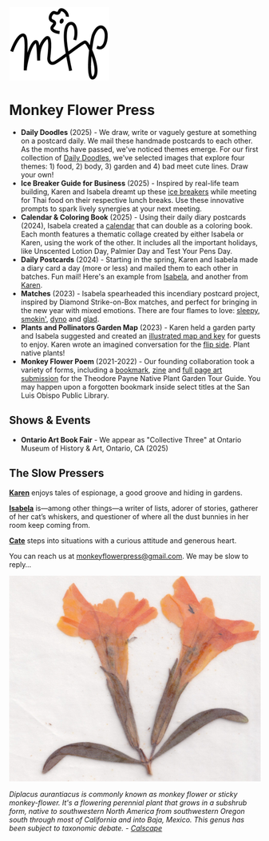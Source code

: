 ![mfp-logo-black.png](mfp-small-logo.png)

# Monkey Flower Press

- **Daily Doodles** (2025) - We draw, write or vaguely gesture at something on a postcard daily. We mail these handmade postcards to each other. As the months have passed, we've noticed themes emerge. For our first collection of [Daily Doodles](DailyDoodles.JPG), we've selected images that explore four themes: 1) food, 2) body, 3) garden and 4) bad meet cute lines. Draw your own!
- **Ice Breaker Guide for Business** (2025) - Inspired by real-life team building, Karen and Isabela dreamt up these [ice breakers](IcyBs.JPG) while meeting for Thai food on their respective lunch breaks. Use these innovative prompts to spark lively synergies at your next meeting.
- **Calendar & Coloring Book** (2025) - Using their daily diary postcards (2024), Isabela created a [calendar](calendar-25.JPEG) that can double as a coloring book. Each month features a thematic collage created by either Isabela or Karen, using the work of the other. It includes all the important holidays, like Unscented Lotion Day, Palmier Day and Test Your Pens Day.
- **Daily Postcards** (2024) - Starting in the spring, Karen and Isabela made a diary card a day (more or less) and mailed them to each other in batches. Fun mail! Here's an example from [Isabela](Sept14-24.jpg), and another from [Karen](May18-24.jpg).
- **Matches** (2023) - Isabela spearheaded this incendiary postcard project, inspired by Diamond Strike-on-Box matches, and perfect for bringing in the new year with mixed emotions. There are four flames to love: [sleepy](pc-sleepy.jpg), [smokin'](pc-smokin.jpg), [dyno](pc-blows.jpg) and [glad](pc-glad.jpg). 
- **Plants and Pollinators Garden Map** (2023) - Karen held a garden party and Isabela suggested and created an [illustrated map and key](garden-map_final.png) for guests to enjoy. Karen wrote an imagined conversation for the [flip side](garden-convo-ki.pdf). Plant native plants!
- **Monkey Flower Poem** (2021-2022) - Our founding collaboration took a variety of forms, including a [bookmark](bookmark-stack.jpeg), [zine](MFZine.JPG) and [full page art submission](mfp_k.pdf) for the Theodore Payne Native Plant Garden Tour Guide. You may happen upon a forgotten bookmark inside select titles at the San Luis Obispo Public Library. 

## Shows & Events

- **Ontario Art Book Fair** - We appear as "Collective Three" at Ontario Museum of History & Art, Ontario, CA (2025)

## The Slow Pressers

[**Karen**](karen-photo.jpeg) enjoys tales of espionage, a good groove and hiding in gardens. 

[**Isabela**](isabela-photo.jpeg) is—among other things—a writer of lists, adorer of stories, gatherer of her cat’s whiskers, and questioner of where all the dust bunnies in her room keep coming from.

[**Cate**](cate-photo.jpeg) steps into situations with a curious attitude and generous heart. 

You can reach us at monkeyflowerpress@gmail.com. We may be slow to reply…

![yellow-pressed-monkey-flower.jpg](monkey-press-yellow.jpeg)

*Diplacus aurantiacus is commonly known as monkey flower or sticky monkey-flower. It's a flowering perennial plant that grows in a subshrub form, native to southwestern North America from southwestern Oregon south through most of California and into Baja, Mexico. This genus has been subject to taxonomic debate. - [Calscape](https://calscape.org/Diplacus-aurantiacus-())*
